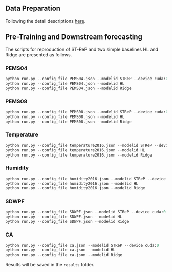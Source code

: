 ## Data Preparation
Following the detail descriptions [here](datasets/readme.md).
## Pre-Training and Downstream forecasting
The scripts for reproduction of ST-ReP and two simple baselines HL and Ridge are presented as follows.
### PEMS04
```python
python run.py --config_file PEMS04.json --modelid STReP --device cuda:0
python run.py --config_file PEMS04.json --modelid HL
python run.py --config_file PEMS04.json --modelid Ridge 
```
### PEMS08
```python
python run.py --config_file PEMS08.json --modelid STReP --device cuda:0
python run.py --config_file PEMS08.json --modelid HL
python run.py --config_file PEMS08.json --modelid Ridge 
```
### Temperature
```python
python run.py --config_file temperature2016.json --modelid STReP --device cuda:0
python run.py --config_file temperature2016.json --modelid HL
python run.py --config_file temperature2016.json --modelid Ridge 
```
### Humidity
```python
python run.py --config_file humidity2016.json --modelid STReP --device cuda:0
python run.py --config_file humidity2016.json --modelid HL
python run.py --config_file humidity2016.json --modelid Ridge 
```
### SDWPF
```python
python run.py --config_file SDWPF.json --modelid STReP --device cuda:0
python run.py --config_file SDWPF.json --modelid HL
python run.py --config_file SDWPF.json --modelid Ridge 
```
### CA
```python
python run.py --config_file ca.json --modelid STReP --device cuda:0
python run.py --config_file ca.json --modelid HL
python run.py --config_file ca.json --modelid Ridge 
```

Results will be saved in the `results` folder.